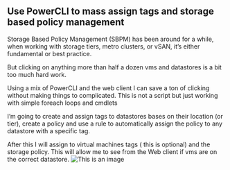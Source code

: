 
## Use PowerCLI to mass assign tags and storage based policy management

Storage Based Policy Management (SBPM) has been around for a while, when working with storage tiers, metro clusters, or vSAN, it’s either fundamental or best practice.

But clicking on anything more than half a dozen vms and datastores is a bit too much hard work.

Using a mix of PowerCLI and the web client I can save a ton of clicking without making things to complicated.
This is not a script but just working with simple foreach loops and cmdlets

I’m going to create and assign tags to datastores bases on their location (or tier), create a policy and use a rule to automatically assign the policy to any datastore with a specific tag.

After this I will assign to virtual machines tags ( this is optional) and  the storage policy. This will allow me to see from the Web client if vms are on the correct datastore.
![This is an image](https://raoconnor.github.io/docs/assets/images/sbpm-1.png)

